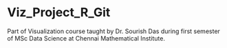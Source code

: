 # Viz_Project_R_Git
Part of Visualization course taught by Dr. Sourish Das during first semester of MSc Data Science at Chennai Mathematical Institute.
